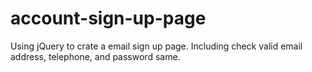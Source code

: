 # account-sign-up-page

Using jQuery to crate a email sign up page.
Including check valid email address, telephone, and password same.
